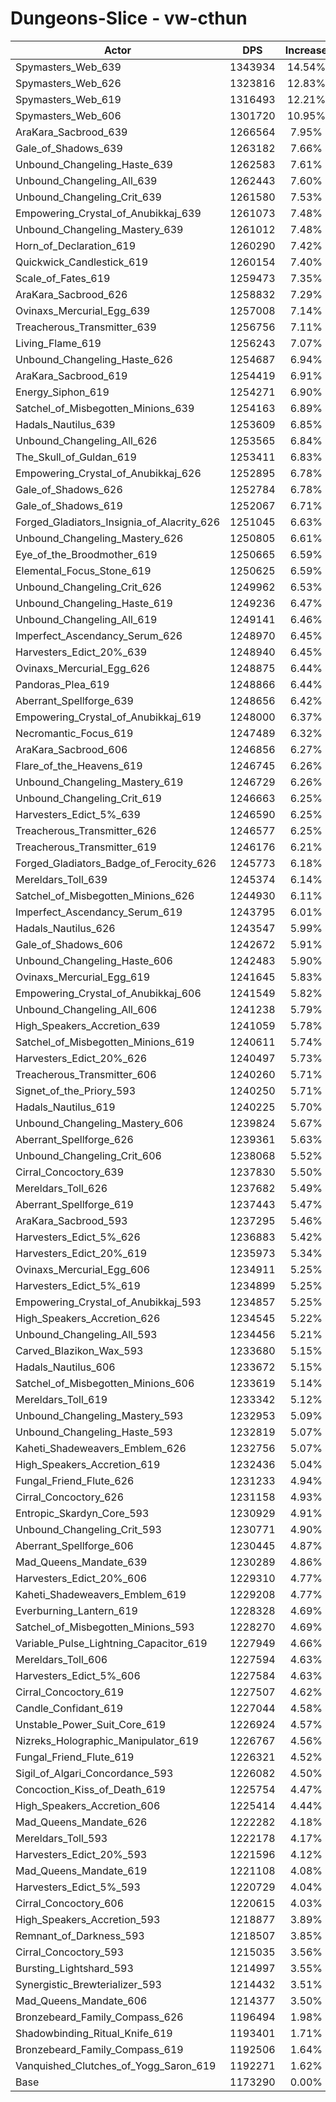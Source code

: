 # Dungeons-Slice - vw-cthun
| Actor | DPS | Increase |
|---|:---:|:---:|
|Spymasters_Web_639|1343934|14.54%|
|Spymasters_Web_626|1323816|12.83%|
|Spymasters_Web_619|1316493|12.21%|
|Spymasters_Web_606|1301720|10.95%|
|AraKara_Sacbrood_639|1266564|7.95%|
|Gale_of_Shadows_639|1263182|7.66%|
|Unbound_Changeling_Haste_639|1262583|7.61%|
|Unbound_Changeling_All_639|1262443|7.60%|
|Unbound_Changeling_Crit_639|1261580|7.53%|
|Empowering_Crystal_of_Anubikkaj_639|1261073|7.48%|
|Unbound_Changeling_Mastery_639|1261012|7.48%|
|Horn_of_Declaration_619|1260290|7.42%|
|Quickwick_Candlestick_619|1260154|7.40%|
|Scale_of_Fates_619|1259473|7.35%|
|AraKara_Sacbrood_626|1258832|7.29%|
|Ovinaxs_Mercurial_Egg_639|1257008|7.14%|
|Treacherous_Transmitter_639|1256756|7.11%|
|Living_Flame_619|1256243|7.07%|
|Unbound_Changeling_Haste_626|1254687|6.94%|
|AraKara_Sacbrood_619|1254419|6.91%|
|Energy_Siphon_619|1254271|6.90%|
|Satchel_of_Misbegotten_Minions_639|1254163|6.89%|
|Hadals_Nautilus_639|1253609|6.85%|
|Unbound_Changeling_All_626|1253565|6.84%|
|The_Skull_of_Guldan_619|1253411|6.83%|
|Empowering_Crystal_of_Anubikkaj_626|1252895|6.78%|
|Gale_of_Shadows_626|1252784|6.78%|
|Gale_of_Shadows_619|1252067|6.71%|
|Forged_Gladiators_Insignia_of_Alacrity_626|1251045|6.63%|
|Unbound_Changeling_Mastery_626|1250805|6.61%|
|Eye_of_the_Broodmother_619|1250665|6.59%|
|Elemental_Focus_Stone_619|1250625|6.59%|
|Unbound_Changeling_Crit_626|1249962|6.53%|
|Unbound_Changeling_Haste_619|1249236|6.47%|
|Unbound_Changeling_All_619|1249141|6.46%|
|Imperfect_Ascendancy_Serum_626|1248970|6.45%|
|Harvesters_Edict_20%_639|1248940|6.45%|
|Ovinaxs_Mercurial_Egg_626|1248875|6.44%|
|Pandoras_Plea_619|1248866|6.44%|
|Aberrant_Spellforge_639|1248656|6.42%|
|Empowering_Crystal_of_Anubikkaj_619|1248000|6.37%|
|Necromantic_Focus_619|1247489|6.32%|
|AraKara_Sacbrood_606|1246856|6.27%|
|Flare_of_the_Heavens_619|1246745|6.26%|
|Unbound_Changeling_Mastery_619|1246729|6.26%|
|Unbound_Changeling_Crit_619|1246663|6.25%|
|Harvesters_Edict_5%_639|1246590|6.25%|
|Treacherous_Transmitter_626|1246577|6.25%|
|Treacherous_Transmitter_619|1246176|6.21%|
|Forged_Gladiators_Badge_of_Ferocity_626|1245773|6.18%|
|Mereldars_Toll_639|1245374|6.14%|
|Satchel_of_Misbegotten_Minions_626|1244930|6.11%|
|Imperfect_Ascendancy_Serum_619|1243795|6.01%|
|Hadals_Nautilus_626|1243547|5.99%|
|Gale_of_Shadows_606|1242672|5.91%|
|Unbound_Changeling_Haste_606|1242483|5.90%|
|Ovinaxs_Mercurial_Egg_619|1241645|5.83%|
|Empowering_Crystal_of_Anubikkaj_606|1241549|5.82%|
|Unbound_Changeling_All_606|1241238|5.79%|
|High_Speakers_Accretion_639|1241059|5.78%|
|Satchel_of_Misbegotten_Minions_619|1240611|5.74%|
|Harvesters_Edict_20%_626|1240497|5.73%|
|Treacherous_Transmitter_606|1240260|5.71%|
|Signet_of_the_Priory_593|1240250|5.71%|
|Hadals_Nautilus_619|1240225|5.70%|
|Unbound_Changeling_Mastery_606|1239824|5.67%|
|Aberrant_Spellforge_626|1239361|5.63%|
|Unbound_Changeling_Crit_606|1238068|5.52%|
|Cirral_Concoctory_639|1237830|5.50%|
|Mereldars_Toll_626|1237682|5.49%|
|Aberrant_Spellforge_619|1237443|5.47%|
|AraKara_Sacbrood_593|1237295|5.46%|
|Harvesters_Edict_5%_626|1236883|5.42%|
|Harvesters_Edict_20%_619|1235973|5.34%|
|Ovinaxs_Mercurial_Egg_606|1234911|5.25%|
|Harvesters_Edict_5%_619|1234899|5.25%|
|Empowering_Crystal_of_Anubikkaj_593|1234857|5.25%|
|High_Speakers_Accretion_626|1234545|5.22%|
|Unbound_Changeling_All_593|1234456|5.21%|
|Carved_Blazikon_Wax_593|1233680|5.15%|
|Hadals_Nautilus_606|1233672|5.15%|
|Satchel_of_Misbegotten_Minions_606|1233619|5.14%|
|Mereldars_Toll_619|1233342|5.12%|
|Unbound_Changeling_Mastery_593|1232953|5.09%|
|Unbound_Changeling_Haste_593|1232819|5.07%|
|Kaheti_Shadeweavers_Emblem_626|1232756|5.07%|
|High_Speakers_Accretion_619|1232436|5.04%|
|Fungal_Friend_Flute_626|1231233|4.94%|
|Cirral_Concoctory_626|1231158|4.93%|
|Entropic_Skardyn_Core_593|1230929|4.91%|
|Unbound_Changeling_Crit_593|1230771|4.90%|
|Aberrant_Spellforge_606|1230445|4.87%|
|Mad_Queens_Mandate_639|1230289|4.86%|
|Harvesters_Edict_20%_606|1229310|4.77%|
|Kaheti_Shadeweavers_Emblem_619|1229208|4.77%|
|Everburning_Lantern_619|1228328|4.69%|
|Satchel_of_Misbegotten_Minions_593|1228270|4.69%|
|Variable_Pulse_Lightning_Capacitor_619|1227949|4.66%|
|Mereldars_Toll_606|1227594|4.63%|
|Harvesters_Edict_5%_606|1227584|4.63%|
|Cirral_Concoctory_619|1227507|4.62%|
|Candle_Confidant_619|1227044|4.58%|
|Unstable_Power_Suit_Core_619|1226924|4.57%|
|Nizreks_Holographic_Manipulator_619|1226767|4.56%|
|Fungal_Friend_Flute_619|1226321|4.52%|
|Sigil_of_Algari_Concordance_593|1226082|4.50%|
|Concoction_Kiss_of_Death_619|1225754|4.47%|
|High_Speakers_Accretion_606|1225414|4.44%|
|Mad_Queens_Mandate_626|1222282|4.18%|
|Mereldars_Toll_593|1222178|4.17%|
|Harvesters_Edict_20%_593|1221596|4.12%|
|Mad_Queens_Mandate_619|1221108|4.08%|
|Harvesters_Edict_5%_593|1220729|4.04%|
|Cirral_Concoctory_606|1220615|4.03%|
|High_Speakers_Accretion_593|1218877|3.89%|
|Remnant_of_Darkness_593|1218507|3.85%|
|Cirral_Concoctory_593|1215035|3.56%|
|Bursting_Lightshard_593|1214997|3.55%|
|Synergistic_Brewterializer_593|1214432|3.51%|
|Mad_Queens_Mandate_606|1214377|3.50%|
|Bronzebeard_Family_Compass_626|1196494|1.98%|
|Shadowbinding_Ritual_Knife_619|1193401|1.71%|
|Bronzebeard_Family_Compass_619|1192506|1.64%|
|Vanquished_Clutches_of_Yogg_Saron_619|1192271|1.62%|
|Base|1173290|0.00%|
